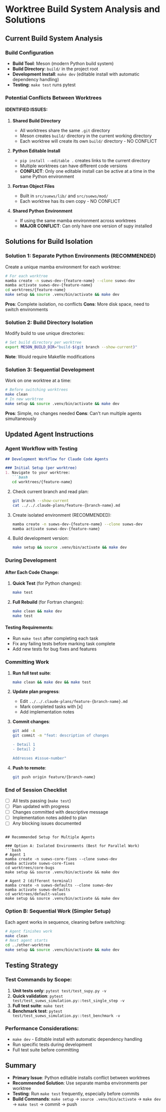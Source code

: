 # Worktree Build System Analysis and Solutions

## Current Build System Analysis

### Build Configuration
- **Build Tool**: Meson (modern Python build system)
- **Build Directory**: `build/` in the project root
- **Development Install**: `make dev` (editable install with automatic dependency handling)
- **Testing**: `make test` runs pytest

### Potential Conflicts Between Worktrees

#### IDENTIFIED ISSUES:

1. **Shared Build Directory**
   - All worktrees share the same `.git` directory
   - Meson creates `build/` directory in the current working directory
   - Each worktree will create its own `build/` directory - NO CONFLICT

2. **Python Editable Install**
   - `pip install --editable .` creates links to the current directory
   - Multiple worktrees can have different code versions
   - **CONFLICT**: Only one editable install can be active at a time in the same Python environment

3. **Fortran Object Files**
   - Built in `src/suews/lib/` and `src/suews/mod/`
   - Each worktree has its own copy - NO CONFLICT

4. **Shared Python Environment**
   - If using the same mamba environment across worktrees
   - **MAJOR CONFLICT**: Can only have one version of supy installed

## Solutions for Build Isolation

### Solution 1: Separate Python Environments (RECOMMENDED)
Create a unique mamba environment for each worktree:

```bash
# For each worktree
mamba create -n suews-dev-{feature-name} --clone suews-dev
mamba activate suews-dev-{feature-name}
cd worktrees/{feature-name}
make setup && source .venv/bin/activate && make dev
```

**Pros**: Complete isolation, no conflicts
**Cons**: More disk space, need to switch environments

### Solution 2: Build Directory Isolation
Modify build to use unique directories:

```bash
# Set build directory per worktree
export MESON_BUILD_DIR="build-$(git branch --show-current)"
```

**Note**: Would require Makefile modifications

### Solution 3: Sequential Development
Work on one worktree at a time:

```bash
# Before switching worktrees
make clean
# In new worktree
make setup && source .venv/bin/activate && make dev
```

**Pros**: Simple, no changes needed
**Cons**: Can't run multiple agents simultaneously

## Updated Agent Instructions

### Agent Workflow with Testing

```markdown
## Development Workflow for Claude Code Agents

### Initial Setup (per worktree)
1. Navigate to your worktree:
   ```bash
   cd worktrees/{feature-name}
   ```

2. Check current branch and read plan:
   ```bash
   git branch --show-current
   cat ../../.claude-plans/feature-{branch-name}.md
   ```

3. Create isolated environment (RECOMMENDED):
   ```bash
   mamba create -n suews-dev-{feature-name} --clone suews-dev
   mamba activate suews-dev-{feature-name}
   ```

4. Build development version:
   ```bash
   make setup && source .venv/bin/activate && make dev
   ```

### During Development

#### After Each Code Change:
1. **Quick Test** (for Python changes):
   ```bash
   make test
   ```

2. **Full Rebuild** (for Fortran changes):
   ```bash
   make clean && make dev
   make test
   ```

#### Testing Requirements:
- Run `make test` after completing each task
- Fix any failing tests before marking task complete
- Add new tests for bug fixes and features

### Committing Work

1. **Run full test suite**:
   ```bash
   make clean && make dev && make test
   ```

2. **Update plan progress**:
   - Edit `../../.claude-plans/feature-{branch-name}.md`
   - Mark completed tasks with [x]
   - Add implementation notes

3. **Commit changes**:
   ```bash
   git add -A
   git commit -m "feat: description of changes

   - Detail 1
   - Detail 2
   
   Addresses #issue-number"
   ```

4. **Push to remote**:
   ```bash
   git push origin feature/{branch-name}
   ```

### End of Session Checklist
- [ ] All tests passing (`make test`)
- [ ] Plan updated with progress
- [ ] Changes committed with descriptive message
- [ ] Implementation notes added to plan
- [ ] Any blocking issues documented
```

## Recommended Setup for Multiple Agents

### Option A: Isolated Environments (Best for Parallel Work)
```bash
# Agent 1
mamba create -n suews-core-fixes --clone suews-dev
mamba activate suews-core-fixes
cd worktrees/core-bugs
make setup && source .venv/bin/activate && make dev

# Agent 2 (different terminal)
mamba create -n suews-defaults --clone suews-dev
mamba activate suews-defaults
cd worktrees/default-values
make setup && source .venv/bin/activate && make dev
```

### Option B: Sequential Work (Simpler Setup)
Each agent works in sequence, cleaning before switching:
```bash
# Agent finishes work
make clean
# Next agent starts
cd ../other-worktree
make setup && source .venv/bin/activate && make dev
```

## Testing Strategy

### Test Commands by Scope:
1. **Unit tests only**: `pytest test/test_supy.py -v`
2. **Quick validation**: `pytest test/test_suews_simulation.py::test_single_step -v`
3. **Full test suite**: `make test`
4. **Benchmark test**: `pytest test/test_suews_simulation.py::test_benchmark -v`

### Performance Considerations:
- `make dev` - Editable install with automatic dependency handling
- Run specific tests during development
- Full test suite before committing

## Summary
- **Primary Issue**: Python editable installs conflict between worktrees
- **Recommended Solution**: Use separate mamba environments per worktree
- **Testing**: Run `make test` frequently, especially before commits
- **Build Commands**: `make setup` → `source .venv/bin/activate` → `make dev` → `make test` → commit → push